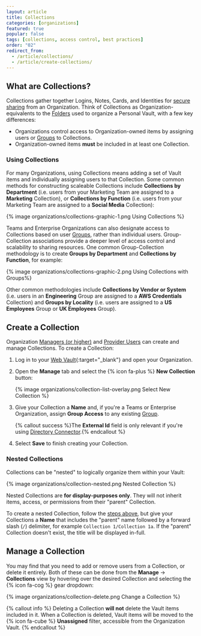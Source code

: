 ```yaml
---
layout: article
title: Collections
categories: [organizations]
featured: true
popular: false
tags: [collections, access control, best practices]
order: "02"
redirect_from:
  - /article/collections/
  - /article/create-collections/
---
```


## What are Collections?

Collections gather together Logins, Notes, Cards, and Identities for [secure sharing]({{site.baseurl}}/article/sharing/) from an Organization. Think of Collections as Organization-equivalents to the [Folders]({{site.baseurl}}/article/folders/) used to organize a Personal Vault, with a few key differences:

- Organizations control access to Organization-owned items by assigning users or [Groups]({{site.baseurl}}/article/about-groups/) to Collections.
- Organization-owned items **must** be included in at least one Collection.

### Using Collections

For many Organizations, using Collections means adding a set of Vault items and individually assigning users to that Collection. Some common methods for constructing scaleable Collections include **Collections by Department** (i.e. users from your Marketing Team are assigned to a **Marketing** Collection), or **Collections by Function** (i.e. users from your Marketing Team are assigned to a **Social Media** Collection):

{% image organizations/collections-graphic-1.png Using Collections %}

Teams and Enterprise Organizations can also designate access to Collections based on user [Groups]({{site.baseurl}}/article/about-groups/), rather than individual users. Group-Collection associations provide a deeper level of access control and scalability to sharing resources. One common Group-Collection methodology is to create **Groups by Department** and **Collections by Function**, for example:

{% image organizations/collections-graphic-2.png Using Collections with Groups%}

Other common methodologies include **Collections by Vendor or System** (i.e. users in an **Engineering** Group are assigned to a **AWS Credentials** Collection) and **Groups by Locality** (i.e. users are assigned to a **US Employees** Group or **UK Employees** Group).

## Create a Collection

Organization [Managers (or higher)]({{site.baseurl}}/article/user-types-access-control/) and [Provider Users]({{site.baseurl}}/article/provider-users/provider-user-types) can create and manage Collections. To create a Collection:

1. Log in to your [Web Vault](https://vault.bitwarden.com){:target="\_blank"} and open your Organization.
2. Open the **Manage** tab and select the {% icon fa-plus %} **New Collection** button:

   {% image organizations/collection-list-overlay.png Select New Collection %}
3. Give your Collection a **Name** and, if you're a Teams or Enterprise Organization, assign **Group Access** to any existing [Group]({{site.baseurl}}/article/about-groups/).

   {% callout success %}The **External Id** field is only relevant if you're using [Directory Connector]({{site.baseurl}}/article/directory-sync/).{% endcallout %}
4. Select **Save** to finish creating your Collection.

### Nested Collections

Collections can be "nested" to logically organize them within your Vault:

{% image organizations/collection-nested.png Nested Collection %}

Nested Collections are **for display-purposes only**. They will not inherit items, access, or permissions from their "parent" Collection.

To create a nested Collection, follow the [steps above](#create-a-collection), but give your Collections a **Name** that includes the "parent" name followed by a forward slash (`/`) delimiter, for example `Collection 1/Collection 1a`. If the "parent" Collection doesn't exist, the title will be displayed in-full.

## Manage a Collection

You may find that you need to add or remove users from a Collection, or delete it entirely. Both of these can be done from the **Manage** &rarr; **Collections** view by hovering over the desired Collection and selecting the {% icon fa-cog %} gear dropdown:

{% image organizations/collection-delete.png Change a Collection %}

{% callout info %}
Deleting a Collection **will not** delete the Vault items included in it. When a Collection is deleted, Vault items will be moved to the {% icon fa-cube %} **Unassigned** filter, accessible from the Organization Vault.
{% endcallout %}
